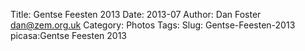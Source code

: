 Title: Gentse Feesten 2013
Date: 2013-07
Author: Dan Foster <dan@zem.org.uk>
Category: Photos
Tags: 
Slug: Gentse-Feesten-2013
picasa:Gentse Feesten 2013
